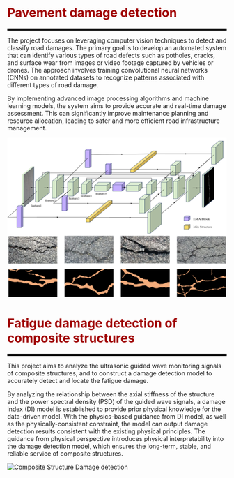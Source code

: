 # <span style="color: #a00000;">Pavement damage detection</span>

<hr style="border: 2px solid #000000;" />

The project focuses on leveraging computer vision techniques to detect and classify road damages. The primary goal is to develop an automated system that can identify various types of road defects such as potholes, cracks, and surface wear from images or video footage captured by vehicles or drones. The approach involves training convolutional neural networks (CNNs) on annotated datasets to recognize patterns associated with different types of road damage.

By implementing advanced image processing algorithms and machine learning models, the system aims to provide accurate and real-time damage assessment. This can significantly improve maintenance planning and resource allocation, leading to safer and more efficient road infrastructure management.

![Vibroacoustic Modeling](../images/R1.png)

# <span style="color: #a00000;">Fatigue damage detection of composite structures</span>

<hr style="border: 2px solid #000000;" />

This project aims to analyze the ultrasonic guided wave monitoring signals of composite structures, and to construct a damage detection model to accurately detect and locate the fatigue damage.

By analyzing the relationship between the axial stiffness of the structure and the power spectral density (PSD) of the guided wave signals, a damage index (DI) model is established to provide prior physical knowledge for the data-driven model. With the physics-based guidance from DI model, as well as the physically-consistent constraint, the model can output damage detection results consistent with the existing physical principles. The guidance from physical perspective introduces physical interpretability into the damage detection model, which ensures the long-term, stable, and reliable service of composite structures.

![Composite Structure Damage detection](../images/PGCNN.png.png)
